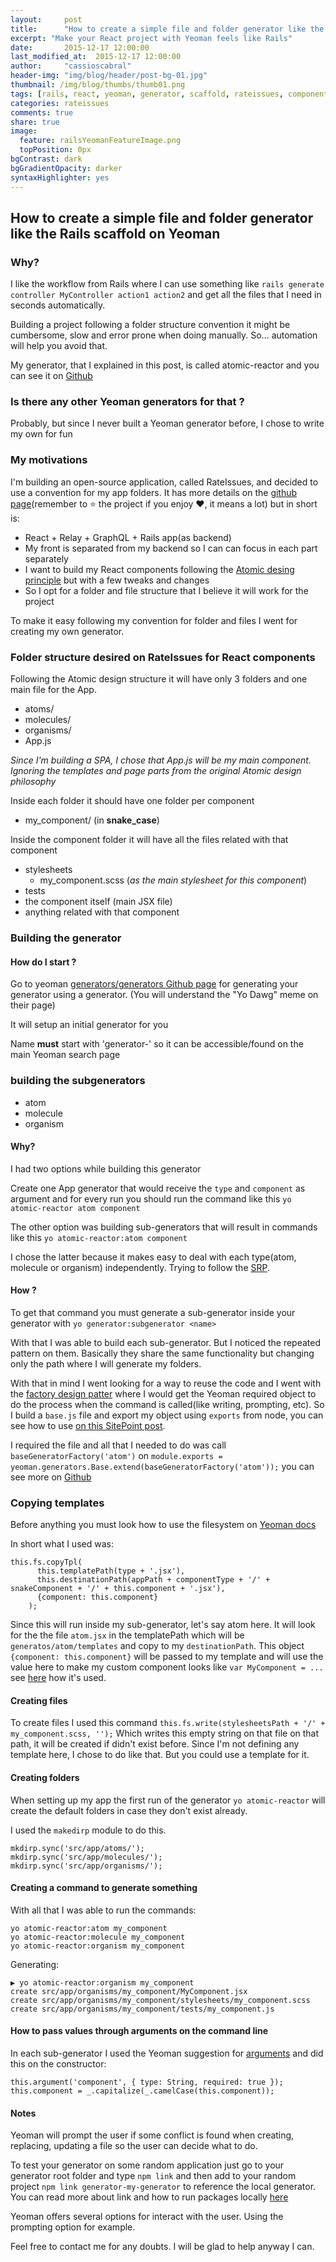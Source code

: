 ```yaml
---
layout:     post
title:      "How to create a simple file and folder generator like the Rails scaffold on Yeoman based on Atomic Design for React"
excerpt: "Make your React project with Yeoman feels like Rails"
date:       2015-12-17 12:00:00
last_modified_at:  2015-12-17 12:00:00
author:     "cassioscabral"
header-img: "img/blog/header/post-bg-01.jpg"
thumbnail: /img/blog/thumbs/thumb01.png
tags: [rails, react, yeoman, generator, scaffold, rateissues, component, building react components, automation, build yeoman generator, factory design pattern on yeoman, cassioscabral, cassio, cabral, cassio s cabral, cassio soares cabral]
categories: rateissues
comments: true
share: true
image:
  feature: railsYeomanFeatureImage.png
  topPosition: 0px
bgContrast: dark
bgGradientOpacity: darker
syntaxHighlighter: yes
---
```


## How to create a simple file and folder generator like the Rails scaffold on Yeoman


### Why?

I like the workflow from Rails where I can use something like `rails generate controller MyController action1 action2` and get all the files that I need in seconds automatically.

Building a project following a folder structure convention it might be cumbersome, slow and error prone when doing manually. So... automation will help you avoid that.

My generator, that I explained in this post, is called atomic-reactor and you can see it on [Github](https://github.com/cassioscabral/generator-atomic-reactor)

### Is there any other Yeoman generators for that ?

Probably, but since I never built a Yeoman generator before, I chose to write my own for fun

### My motivations

I'm building an open-source application, called RateIssues, and decided to use a convention for my app folders. It has more details on the [github page](https://github.com/cassioscabral/rateissuesfront)(remember to :star: the project if you enjoy :heart:, it means a lot) but in short is:

  - React + Relay + GraphQL + Rails app(as backend)
  - My front is separated from my backend so I can can focus in each part separately
  - I want to build my React components following the [Atomic desing principle](http://bradfrost.com/blog/post/atomic-web-design/) but with a few tweaks and changes
  - So I opt for a folder and file structure that I believe it will work for the project

To make it easy following my convention for folder and files I went for creating my own generator.


### Folder structure desired on RateIssues for React components


Following the Atomic design structure it will have only 3 folders and one main file for the App.

  - atoms/
  - molecules/
  - organisms/
  - App.js

*Since I'm building a SPA, I chose that App.js will be my main component. Ignoring the templates and page parts from the original Atomic design philosophy*

Inside each folder it should have one folder per component

- my_component/ (in **snake_case**)

Inside the component folder it will have all the files related with that component

  - stylesheets
    - my_component.scss (*as the main stylesheet for this component*)
  - tests
  - the component itself (main JSX file)
  - anything related with that component


### Building the generator

#### How do I start ?

Go to yeoman [generators/generators Github page](https://github.com/yeoman/generator-generator) for generating your generator using a generator. (You will understand the "Yo Dawg" meme on their page)

It will setup an initial generator for you

Name **must** start with 'generator-' so it can be accessible/found on the main Yeoman search page

### building the subgenerators

 - atom
 - molecule
 - organism

#### Why?
 I had two options while building this generator

 Create one App generator that would receive the `type` and `component` as argument and for every run you should run the command like this `yo atomic-reactor atom component`

 The other option was building sub-generators that will result in commands like this `yo atomic-reactor:atom component`

 I chose the latter because it makes easy to deal with each type(atom, molecule or organism) independently. Trying to follow the [SRP](https://en.wikipedia.org/wiki/Single_responsibility_principle).

#### How ?

To get that command you must generate a sub-generator inside your generator with `yo generator:subgenerator <name>`

With that I was able to build each sub-generator. But I noticed the repeated pattern on them. Basically they share the same functionality but changing only the path where I will generate my folders.

With that in mind I went looking for a way to reuse the code and I went with the [factory design patter](https://en.wikipedia.org/wiki/Factory_method_pattern) where I would get the Yeoman required object to do the process when the command is called(like writing, prompting, etc). So I build a `base.js` file and export my object using `exports` from node, you can see how to use [on this SitePoint post](http://www.sitepoint.com/understanding-module-exports-exports-node-js/).

I required the file and all that I needed to do was call `baseGeneratorFactory('atom')` on `module.exports = yeoman.generators.Base.extend(baseGeneratorFactory('atom'));` you can see more on [Github](https://github.com/cassioscabral/generator-atomic-reactor)


### Copying templates

  Before anything you must look how to use the filesystem on [Yeoman docs](http://yeoman.io/authoring/file-system.html)

  In short what I used was:

  ```
  this.fs.copyTpl(
        this.templatePath(type + '.jsx'),
        this.destinationPath(appPath + componentType + '/' + snakeComponent + '/' + this.component + '.jsx'),
        {component: this.component}
      );
  ```

  Since this will run inside my sub-generator, let's say atom here. It will look for the the file `atom.jsx` in the templatePath which will be `generatos/atom/templates` and copy to my `destinationPath`. This object `{component: this.component}` will be passed to my template and will use the value here to make my custom component looks like `var MyComponent = ...` see [here](https://github.com/cassioscabral/generator-atomic-reactor/blob/master/generators/atom/templates/atom.jsx) how it's used.

#### Creating files

To create files I used this command `this.fs.write(stylesheetsPath + '/' + my_component.scss, '');` Which writes this empty string on that file on that path, it will be created if didn't exist before. Since I'm not defining any template here, I chose to do like that. But you could use a template for it.

#### Creating folders

When setting up my app the first run of the generator `yo atomic-reactor` will create the default folders in case they don't exist already.

I used the `makedirp` module to do this.

```
mkdirp.sync('src/app/atoms/');
mkdirp.sync('src/app/molecules/');
mkdirp.sync('src/app/organisms/');
```


#### Creating a command to generate something
With all that I was able to run the commands:

```
yo atomic-reactor:atom my_component
yo atomic-reactor:molecule my_component
yo atomic-reactor:organism my_component
```
Generating:

```
▶ yo atomic-reactor:organism my_component
create src/app/organisms/my_component/MyComponent.jsx
create src/app/organisms/my_component/stylesheets/my_component.scss
create src/app/organisms/my_component/tests/my_component.js
```

#### How to pass values through arguments on the command line

In each sub-generator I used the Yeoman suggestion for [arguments](http://yeoman.io/authoring/user-interactions.html) and did this on the constructor:

```
this.argument('component', { type: String, required: true });
this.component = _.capitalize(_.camelCase(this.component));
```

#### Notes

Yeoman will prompt the user if some conflict is found when creating, replacing, updating a file so the user can decide what to do.

To test your generator on some random application just go to your generator root folder and type `npm link` and then add to your random project `npm link generator-my-generator` to reference the local generator. You can read more about link and how to run packages locally [here](http://stackoverflow.com/questions/20888576/how-to-develop-npm-module-locally)

Yeoman offers several options for interact with the user. Using the prompting option for example.

Feel free to contact me for any doubts. I will be glad to help anyway I can.

